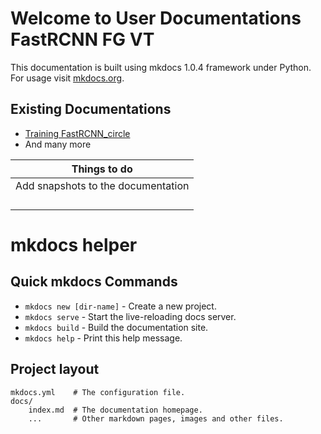 # Welcome to User Documentations FastRCNN FG VT

This documentation is built using mkdocs 1.0.4 framework under Python. For usage visit [mkdocs.org](https://mkdocs.org).

## Existing Documentations

* [Training FastRCNN_circle](TrainFastRCNN_circle.md)
* And many more

| Things to do                       |
| ---------------------------------- |
| Add snapshots to the documentation |
|                                    |
|                                    |
|                                    |
|                                    |

# mkdocs helper

## Quick mkdocs Commands

* `mkdocs new [dir-name]` - Create a new project.
* `mkdocs serve` - Start the live-reloading docs server.
* `mkdocs build` - Build the documentation site.
* `mkdocs help` - Print this help message.

## Project layout

    mkdocs.yml    # The configuration file.
    docs/
        index.md  # The documentation homepage.
        ...       # Other markdown pages, images and other files.
